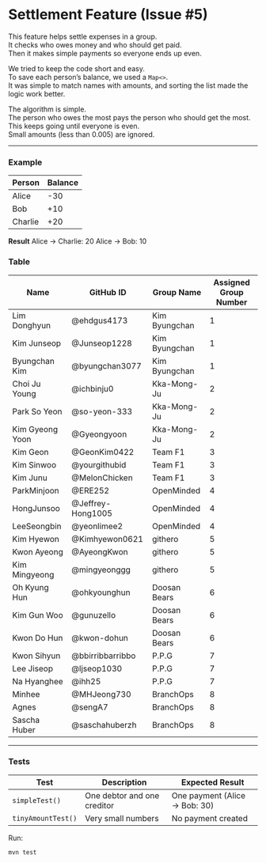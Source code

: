 # Settlement Feature (Issue #5)

This feature helps settle expenses in a group.  
It checks who owes money and who should get paid.  
Then it makes simple payments so everyone ends up even.

We tried to keep the code short and easy.  
To save each person’s balance, we used a `Map<>`.  
It was simple to match names with amounts, and sorting the list made the logic work better.

The algorithm is simple.  
The person who owes the most pays the person who should get the most.  
This keeps going until everyone is even.  
Small amounts (less than 0.005) are ignored.


---

### Example
| Person | Balance |
|---------|----------|
| Alice   | -30 |
| Bob     | +10 |
| Charlie | +20 |

**Result**
Alice → Charlie: 20
Alice → Bob: 10
### Table
Name | GitHub ID | Group Name | Assigned Group Number |
------|-----------|------------|------------|
 Lim Donghyun    | @ehdgus4173 | Kim Byungchan  | 1|
 Kim Junseop     | @Junseop1228 | Kim Byungchan | 1|
 Byungchan Kim   | @byungchan3077 | Kim Byungchan | 1|
 Choi Ju Young | @ichbinju0 | Kka-Mong-Ju | 2|
 Park So Yeon  | @so-yeon-333 | Kka-Mong-Ju | 2|
 Kim Gyeong Yoon | @Gyeongyoon | Kka-Mong-Ju | 2|
 Kim Geon     | @GeonKim0422 | Team F1 | 3|
 Kim Sinwoo     | @yourgithubid | Team F1 | 3|
 Kim Junu     | @MelonChicken | Team F1 | 3|
  ParkMinjoon     | @ERE252 | OpenMinded | 4|
 HongJunsoo     | @Jeffrey-Hong1005 |  OpenMinded | 4|
 LeeSeongbin     | @yeonlimee2 |  OpenMinded | 4|
  Kim Hyewon     | @Kimhyewon0621 | githero | 5|
 Kwon Ayeong     | @AyeongKwon | githero | 5|
 Kim Mingyeong     | @mingyeonggg | githero | 5|
 Oh Kyung Hun  | @ohkyounghun  | Doosan Bears | 6|
 Kim Gun Woo   | @gunuzello    | Doosan Bears | 6|
 Kwon Do Hun   | @kwon-dohun   | Doosan Bears | 6|
 Kwon Sihyun | @bbirribbarribbo | P.P.G | 7|
 Lee Jiseop  | @ljseop1030 | P.P.G | 7|
 Na Hyanghee | @ihh25 | P.P.G | 7|
 Minhee     | @MHJeong730 | BranchOps | 8|
 Agnes      | @sengA7 | BranchOps | 8|
 Sascha Huber     | @saschahuberzh | BranchOps | 8|


---

### Tests
| Test | Description | Expected Result |
|------|--------------|----------------|
| `simpleTest()` | One debtor and one creditor | One payment (Alice → Bob: 30) |
| `tinyAmountTest()` | Very small numbers | No payment created |

Run:
```bash
mvn test

